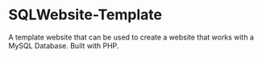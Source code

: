 # SQLWebsite-Template
A template website that can be used to create a website that works with a MySQL Database. Built with PHP.
